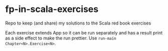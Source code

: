 # fp-in-scala-exercises
Repo to keep (and share) my solutions to the Scala red book exercises

Each exercise extends App so it can be run separately and has a result print as a side effect to make the run prettier. Use `run-main Chapter<N>.Exercise<N>`.
